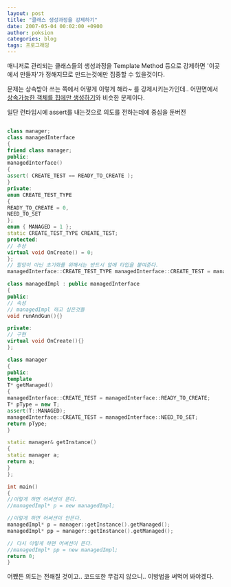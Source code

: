 ```yaml
---
layout: post
title: "클래스 생성과정을 강제하기"
date: 2007-05-04 00:02:00 +0900
author: poksion
categories: blog
tags: 프로그래밍
---
```


매니저로 관리되는 클래스들의 생성과정을 Template Method 등으로 강제하면 '이곳에서 만들자'가 정해지므로 만드는것에만 집중할 수 있을것이다.

문제는 상속받아 쓰는 쪽에서 어떻게 이렇게 해라~ 를 강제시키는가인데.. 어떤면에서 [상속가능한 객체를 힙에만 생성하기](http://kldp.org/node/52494)와 비슷한 문제이다.

일단 런타임시에 assert를 내는것으로 의도를 전하는데에 중심을 둔버전

```cpp

class manager;
class managedInterface
{
friend class manager;
public:
managedInterface()
{
assert( CREATE_TEST == READY_TO_CREATE );
}
private:
enum CREATE_TEST_TYPE
{
READY_TO_CREATE = 0,
NEED_TO_SET
};
enum { MANAGED = 1 };
static CREATE_TEST_TYPE CREATE_TEST; 
protected:
// 추상
virtual void OnCreate() = 0;
};
// 할당이 아닌 초기화를 위해서는 반드시 앞에 타입을 붙여준다.
managedInterface::CREATE_TEST_TYPE managedInterface::CREATE_TEST = managedInterface::NEED_TO_SET;

class managedImpl : public managedInterface
{
public:
// 속성
// managedImpl 하고 싶은것들
void runAndGun(){}

private:
// 구현
virtual void OnCreate(){}
};

class manager
{
public:
template
T* getManaged()
{
managedInterface::CREATE_TEST = managedInterface::READY_TO_CREATE;
T* pType = new T;
assert(T::MANAGED);
managedInterface::CREATE_TEST = managedInterface::NEED_TO_SET;
return pType;
}

static manager& getInstance()
{
static manager a;
return a;
}
};

int main()
{
//이렇게 하면 어써션이 뜬다.
//managedImpl* p = new managedImpl;

//이렇게 하면 어써션이 안뜬다.
managedImpl* p = manager::getInstance().getManaged();
managedImpl* pp = manager::getInstance().getManaged();

// 다시 이렇게 하면 어써션이 뜬다.
//managedImpl* pp = new managedImpl;
return 0;
}

```

어쨌든 의도는 전해질 것이고.. 코드또한 무겁지 않으니.. 이방법을 써먹어 봐야겠다.

